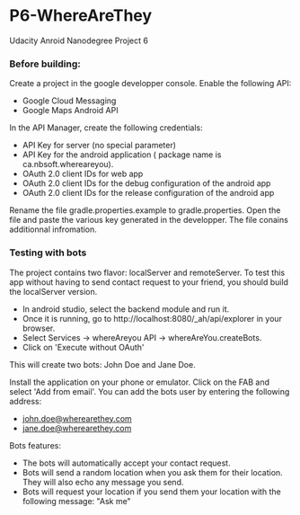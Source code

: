 # P6-WhereAreThey
Udacity Anroid Nanodegree Project 6

### Before building:

Create a project in the google developper console.
Enable the following API:

- Google Cloud Messaging 
- Google Maps Android API

In the API Manager, create the following credentials:

- API Key for server (no special parameter)
- API Key for the android application ( package name is ca.nbsoft.whereareyou).
- OAuth 2.0 client IDs for web app
- OAuth 2.0 client IDs for the debug configuration of the android app
- OAuth 2.0 client IDs for the release configuration of the android app

Rename the file gradle.properties.example to gradle.properties.
Open the file and paste the various key generated in the developper. The file conains additionnal infromation.

### Testing with bots

The project contains two flavor: localServer and remoteServer. To test this app without having to send contact request to your friend, you should build the localServer version.

- In android studio, select the backend module and run it.
- Once it is running, go to http://localhost:8080/_ah/api/explorer in your browser.
- Select Services -> whereAreyou API -> whereAreYou.createBots.
- Click on 'Execute without OAuth'

This will create two bots: John Doe and Jane Doe.

Install the application on your phone or emulator. Click on the FAB and select 'Add from email'.
You can add the bots user by entering the following address:
  - john.doe@wherearethey.com
  - jane.doe@wherearethey.com

Bots features:
- The bots will automatically accept your contact request.
- Bots will send a random location when you ask them for their location. They will also echo any message you send.
- Bots will request your location if you send them your location with the following message: "Ask me"



